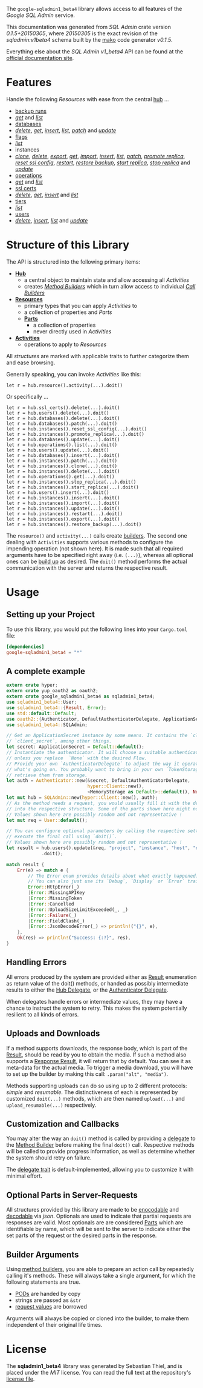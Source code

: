 <!---
DO NOT EDIT !
This file was generated automatically from 'src/mako/api/README.md.mako'
DO NOT EDIT !
-->
The `google-sqladmin1_beta4` library allows access to all features of the *Google SQL Admin* service.

This documentation was generated from *SQL Admin* crate version *0.1.5+20150305*, where *20150305* is the exact revision of the *sqladmin:v1beta4* schema built by the [mako](http://www.makotemplates.org/) code generator *v0.1.5*.

Everything else about the *SQL Admin* *v1_beta4* API can be found at the
[official documentation site](https://developers.google.com/cloud-sql/docs/admin-api/).
# Features

Handle the following *Resources* with ease from the central [hub](http://byron.github.io/google-apis-rs/google_sqladmin1_beta4/struct.SQLAdmin.html) ... 

* [backup runs](http://byron.github.io/google-apis-rs/google_sqladmin1_beta4/struct.BackupRun.html)
 * [*get*](http://byron.github.io/google-apis-rs/google_sqladmin1_beta4/struct.BackupRunGetCall.html) and [*list*](http://byron.github.io/google-apis-rs/google_sqladmin1_beta4/struct.BackupRunListCall.html)
* [databases](http://byron.github.io/google-apis-rs/google_sqladmin1_beta4/struct.Database.html)
 * [*delete*](http://byron.github.io/google-apis-rs/google_sqladmin1_beta4/struct.DatabaseDeleteCall.html), [*get*](http://byron.github.io/google-apis-rs/google_sqladmin1_beta4/struct.DatabaseGetCall.html), [*insert*](http://byron.github.io/google-apis-rs/google_sqladmin1_beta4/struct.DatabaseInsertCall.html), [*list*](http://byron.github.io/google-apis-rs/google_sqladmin1_beta4/struct.DatabaseListCall.html), [*patch*](http://byron.github.io/google-apis-rs/google_sqladmin1_beta4/struct.DatabasePatchCall.html) and [*update*](http://byron.github.io/google-apis-rs/google_sqladmin1_beta4/struct.DatabaseUpdateCall.html)
* [flags](http://byron.github.io/google-apis-rs/google_sqladmin1_beta4/struct.Flag.html)
 * [*list*](http://byron.github.io/google-apis-rs/google_sqladmin1_beta4/struct.FlagListCall.html)
* instances
 * [*clone*](http://byron.github.io/google-apis-rs/google_sqladmin1_beta4/struct.InstanceCloneCall.html), [*delete*](http://byron.github.io/google-apis-rs/google_sqladmin1_beta4/struct.InstanceDeleteCall.html), [*export*](http://byron.github.io/google-apis-rs/google_sqladmin1_beta4/struct.InstanceExportCall.html), [*get*](http://byron.github.io/google-apis-rs/google_sqladmin1_beta4/struct.InstanceGetCall.html), [*import*](http://byron.github.io/google-apis-rs/google_sqladmin1_beta4/struct.InstanceImportCall.html), [*insert*](http://byron.github.io/google-apis-rs/google_sqladmin1_beta4/struct.InstanceInsertCall.html), [*list*](http://byron.github.io/google-apis-rs/google_sqladmin1_beta4/struct.InstanceListCall.html), [*patch*](http://byron.github.io/google-apis-rs/google_sqladmin1_beta4/struct.InstancePatchCall.html), [*promote replica*](http://byron.github.io/google-apis-rs/google_sqladmin1_beta4/struct.InstancePromoteReplicaCall.html), [*reset ssl config*](http://byron.github.io/google-apis-rs/google_sqladmin1_beta4/struct.InstanceResetSslConfigCall.html), [*restart*](http://byron.github.io/google-apis-rs/google_sqladmin1_beta4/struct.InstanceRestartCall.html), [*restore backup*](http://byron.github.io/google-apis-rs/google_sqladmin1_beta4/struct.InstanceRestoreBackupCall.html), [*start replica*](http://byron.github.io/google-apis-rs/google_sqladmin1_beta4/struct.InstanceStartReplicaCall.html), [*stop replica*](http://byron.github.io/google-apis-rs/google_sqladmin1_beta4/struct.InstanceStopReplicaCall.html) and [*update*](http://byron.github.io/google-apis-rs/google_sqladmin1_beta4/struct.InstanceUpdateCall.html)
* [operations](http://byron.github.io/google-apis-rs/google_sqladmin1_beta4/struct.Operation.html)
 * [*get*](http://byron.github.io/google-apis-rs/google_sqladmin1_beta4/struct.OperationGetCall.html) and [*list*](http://byron.github.io/google-apis-rs/google_sqladmin1_beta4/struct.OperationListCall.html)
* [ssl certs](http://byron.github.io/google-apis-rs/google_sqladmin1_beta4/struct.SslCert.html)
 * [*delete*](http://byron.github.io/google-apis-rs/google_sqladmin1_beta4/struct.SslCertDeleteCall.html), [*get*](http://byron.github.io/google-apis-rs/google_sqladmin1_beta4/struct.SslCertGetCall.html), [*insert*](http://byron.github.io/google-apis-rs/google_sqladmin1_beta4/struct.SslCertInsertCall.html) and [*list*](http://byron.github.io/google-apis-rs/google_sqladmin1_beta4/struct.SslCertListCall.html)
* [tiers](http://byron.github.io/google-apis-rs/google_sqladmin1_beta4/struct.Tier.html)
 * [*list*](http://byron.github.io/google-apis-rs/google_sqladmin1_beta4/struct.TierListCall.html)
* [users](http://byron.github.io/google-apis-rs/google_sqladmin1_beta4/struct.User.html)
 * [*delete*](http://byron.github.io/google-apis-rs/google_sqladmin1_beta4/struct.UserDeleteCall.html), [*insert*](http://byron.github.io/google-apis-rs/google_sqladmin1_beta4/struct.UserInsertCall.html), [*list*](http://byron.github.io/google-apis-rs/google_sqladmin1_beta4/struct.UserListCall.html) and [*update*](http://byron.github.io/google-apis-rs/google_sqladmin1_beta4/struct.UserUpdateCall.html)




# Structure of this Library

The API is structured into the following primary items:

* **[Hub](http://byron.github.io/google-apis-rs/google_sqladmin1_beta4/struct.SQLAdmin.html)**
    * a central object to maintain state and allow accessing all *Activities*
    * creates [*Method Builders*](http://byron.github.io/google-apis-rs/google_sqladmin1_beta4/trait.MethodsBuilder.html) which in turn
      allow access to individual [*Call Builders*](http://byron.github.io/google-apis-rs/google_sqladmin1_beta4/trait.CallBuilder.html)
* **[Resources](http://byron.github.io/google-apis-rs/google_sqladmin1_beta4/trait.Resource.html)**
    * primary types that you can apply *Activities* to
    * a collection of properties and *Parts*
    * **[Parts](http://byron.github.io/google-apis-rs/google_sqladmin1_beta4/trait.Part.html)**
        * a collection of properties
        * never directly used in *Activities*
* **[Activities](http://byron.github.io/google-apis-rs/google_sqladmin1_beta4/trait.CallBuilder.html)**
    * operations to apply to *Resources*

All *structures* are marked with applicable traits to further categorize them and ease browsing.

Generally speaking, you can invoke *Activities* like this:

```Rust,ignore
let r = hub.resource().activity(...).doit()
```

Or specifically ...

```ignore
let r = hub.ssl_certs().delete(...).doit()
let r = hub.users().delete(...).doit()
let r = hub.databases().delete(...).doit()
let r = hub.databases().patch(...).doit()
let r = hub.instances().reset_ssl_config(...).doit()
let r = hub.instances().promote_replica(...).doit()
let r = hub.databases().update(...).doit()
let r = hub.operations().list(...).doit()
let r = hub.users().update(...).doit()
let r = hub.databases().insert(...).doit()
let r = hub.instances().patch(...).doit()
let r = hub.instances().clone(...).doit()
let r = hub.instances().delete(...).doit()
let r = hub.operations().get(...).doit()
let r = hub.instances().stop_replica(...).doit()
let r = hub.instances().start_replica(...).doit()
let r = hub.users().insert(...).doit()
let r = hub.instances().insert(...).doit()
let r = hub.instances().import(...).doit()
let r = hub.instances().update(...).doit()
let r = hub.instances().restart(...).doit()
let r = hub.instances().export(...).doit()
let r = hub.instances().restore_backup(...).doit()
```

The `resource()` and `activity(...)` calls create [builders][builder-pattern]. The second one dealing with `Activities` 
supports various methods to configure the impending operation (not shown here). It is made such that all required arguments have to be 
specified right away (i.e. `(...)`), whereas all optional ones can be [build up][builder-pattern] as desired.
The `doit()` method performs the actual communication with the server and returns the respective result.

# Usage

## Setting up your Project

To use this library, you would put the following lines into your `Cargo.toml` file:

```toml
[dependencies]
google-sqladmin1_beta4 = "*"
```

## A complete example

```Rust
extern crate hyper;
extern crate yup_oauth2 as oauth2;
extern crate google_sqladmin1_beta4 as sqladmin1_beta4;
use sqladmin1_beta4::User;
use sqladmin1_beta4::{Result, Error};
use std::default::Default;
use oauth2::{Authenticator, DefaultAuthenticatorDelegate, ApplicationSecret, MemoryStorage};
use sqladmin1_beta4::SQLAdmin;

// Get an ApplicationSecret instance by some means. It contains the `client_id` and 
// `client_secret`, among other things.
let secret: ApplicationSecret = Default::default();
// Instantiate the authenticator. It will choose a suitable authentication flow for you, 
// unless you replace  `None` with the desired Flow.
// Provide your own `AuthenticatorDelegate` to adjust the way it operates and get feedback about 
// what's going on. You probably want to bring in your own `TokenStorage` to persist tokens and
// retrieve them from storage.
let auth = Authenticator::new(&secret, DefaultAuthenticatorDelegate,
                              hyper::Client::new(),
                              <MemoryStorage as Default>::default(), None);
let mut hub = SQLAdmin::new(hyper::Client::new(), auth);
// As the method needs a request, you would usually fill it with the desired information
// into the respective structure. Some of the parts shown here might not be applicable !
// Values shown here are possibly random and not representative !
let mut req = User::default();

// You can configure optional parameters by calling the respective setters at will, and
// execute the final call using `doit()`.
// Values shown here are possibly random and not representative !
let result = hub.users().update(&req, "project", "instance", "host", "name")
             .doit();

match result {
    Err(e) => match e {
        // The Error enum provides details about what exactly happened.
        // You can also just use its `Debug`, `Display` or `Error` traits
        Error::HttpError(_)
        |Error::MissingAPIKey
        |Error::MissingToken
        |Error::Cancelled
        |Error::UploadSizeLimitExceeded(_, _)
        |Error::Failure(_)
        |Error::FieldClash(_)
        |Error::JsonDecodeError(_) => println!("{}", e),
    },
    Ok(res) => println!("Success: {:?}", res),
}

```
## Handling Errors

All errors produced by the system are provided either as [Result](http://byron.github.io/google-apis-rs/google_sqladmin1_beta4/enum.Result.html) enumeration as return value of 
the doit() methods, or handed as possibly intermediate results to either the 
[Hub Delegate](http://byron.github.io/google-apis-rs/google_sqladmin1_beta4/trait.Delegate.html), or the [Authenticator Delegate](http://byron.github.io/google-apis-rs/google_sqladmin1_beta4/../yup-oauth2/trait.AuthenticatorDelegate.html).

When delegates handle errors or intermediate values, they may have a chance to instruct the system to retry. This 
makes the system potentially resilient to all kinds of errors.

## Uploads and Downloads
If a method supports downloads, the response body, which is part of the [Result](http://byron.github.io/google-apis-rs/google_sqladmin1_beta4/enum.Result.html), should be
read by you to obtain the media.
If such a method also supports a [Response Result](http://byron.github.io/google-apis-rs/google_sqladmin1_beta4/trait.ResponseResult.html), it will return that by default.
You can see it as meta-data for the actual media. To trigger a media download, you will have to set up the builder by making
this call: `.param("alt", "media")`.

Methods supporting uploads can do so using up to 2 different protocols: 
*simple* and *resumable*. The distinctiveness of each is represented by customized 
`doit(...)` methods, which are then named `upload(...)` and `upload_resumable(...)` respectively.

## Customization and Callbacks

You may alter the way an `doit()` method is called by providing a [delegate](http://byron.github.io/google-apis-rs/google_sqladmin1_beta4/trait.Delegate.html) to the 
[Method Builder](http://byron.github.io/google-apis-rs/google_sqladmin1_beta4/trait.CallBuilder.html) before making the final `doit()` call. 
Respective methods will be called to provide progress information, as well as determine whether the system should 
retry on failure.

The [delegate trait](http://byron.github.io/google-apis-rs/google_sqladmin1_beta4/trait.Delegate.html) is default-implemented, allowing you to customize it with minimal effort.

## Optional Parts in Server-Requests

All structures provided by this library are made to be [enocodable](http://byron.github.io/google-apis-rs/google_sqladmin1_beta4/trait.RequestValue.html) and 
[decodable](http://byron.github.io/google-apis-rs/google_sqladmin1_beta4/trait.ResponseResult.html) via *json*. Optionals are used to indicate that partial requests are responses 
are valid.
Most optionals are are considered [Parts](http://byron.github.io/google-apis-rs/google_sqladmin1_beta4/trait.Part.html) which are identifiable by name, which will be sent to 
the server to indicate either the set parts of the request or the desired parts in the response.

## Builder Arguments

Using [method builders](http://byron.github.io/google-apis-rs/google_sqladmin1_beta4/trait.CallBuilder.html), you are able to prepare an action call by repeatedly calling it's methods.
These will always take a single argument, for which the following statements are true.

* [PODs][wiki-pod] are handed by copy
* strings are passed as `&str`
* [request values](http://byron.github.io/google-apis-rs/google_sqladmin1_beta4/trait.RequestValue.html) are borrowed

Arguments will always be copied or cloned into the builder, to make them independent of their original life times.

[wiki-pod]: http://en.wikipedia.org/wiki/Plain_old_data_structure
[builder-pattern]: http://en.wikipedia.org/wiki/Builder_pattern
[google-go-api]: https://github.com/google/google-api-go-client

# License
The **sqladmin1_beta4** library was generated by Sebastian Thiel, and is placed 
under the *MIT* license.
You can read the full text at the repository's [license file][repo-license].

[repo-license]: https://github.com/Byron/google-apis-rs/LICENSE.md
